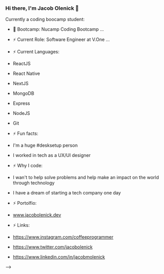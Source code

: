 ### Hi there, I'm Jacob Olenick 👋


Currently a coding boocamp student:

- 🔭 Bootcamp: Nucamp Coding Bootcamp ...

- ⚡ Current Role: Software Engineer at V.One ...


- ⚡ Current Languages:


- ReactJS
- React Native
- NextJS
- MongoDB
- Express
- NodeJS
- Git


- ⚡ Fun facts: 


- I'm a huge #desksetup person

- I worked in tech as a UX/UI designer




- ⚡ Why I code:


- I wan't to help solve problems and help make an impact on the world through technology


- I have a dream of starting a tech company one day




- ⚡ Portolfio:

- www.jacobolenick.dev



- ⚡ Links:

- https://www.instagram.com/coffeeprogrammer
- https://www.twitter.com/jacobolenick
- https://www.linkedin.com/in/jacobmolenick

-->
